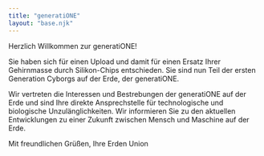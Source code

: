 ```yaml
---
title: "generatiONE"
layout: "base.njk"
---
```

Herzlich Willkommen zur generatiONE!

Sie haben sich für einen Upload und damit für einen Ersatz Ihrer Gehirnmasse durch Silikon-Chips entschieden. Sie sind nun Teil der ersten Generation Cyborgs auf der Erde, der generatiONE.

Wir vertreten die Interessen und Bestrebungen der generatiONE auf der Erde und sind Ihre direkte Ansprechstelle für technologische und biologische Unzulänglichkeiten. Wir informieren Sie zu den aktuellen Entwicklungen zu einer Zukunft zwischen Mensch und Maschine auf der Erde.

Mit freundlichen Grüßen,
Ihre Erden Union